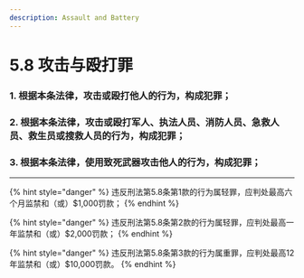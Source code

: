 ```yaml
---
description: Assault and Battery
---
```


# 5.8 攻击与殴打罪

### 1. 根据本条法律，攻击或殴打他人的行为，构成犯罪；


### 2. 根据本条法律，攻击或殴打军人、执法人员、消防人员、急救人员、救生员或搜救人员的行为，构成犯罪；


### 3. 根据本条法律，使用致死武器攻击他人的行为，构成犯罪；

***

{% hint style="danger" %}
违反刑法第5.8条第1款的行为属轻罪，应判处最高六个月监禁和（或）$1,000罚款；
{% endhint %}

{% hint style="danger" %}
违反刑法第5.8条第2款的行为属轻罪，应判处最高一年监禁和（或）$2,000罚款；
{% endhint %}

{% hint style="danger" %}
违反刑法第5.8条第3款的行为属重罪，应判处最高12年监禁和（或）$10,000罚款。
{% endhint %}